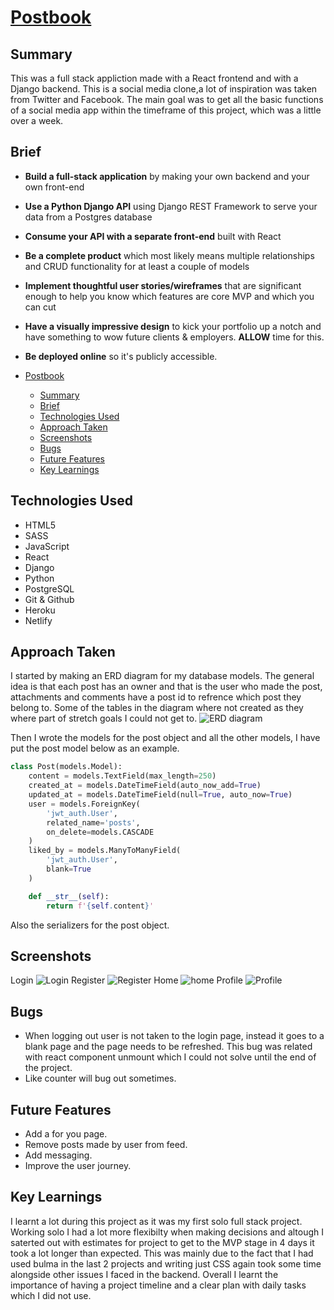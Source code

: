 # [Postbook](https://elated-williams-fb7045.netlify.app/)

## Summary

This was a full stack appliction made with a React frontend and with a Django backend. This is a social media clone,a lot of inspiration was taken from Twitter and Facebook. The main goal was to get all the basic functions of a social media app within the timeframe of this project, which was a little over a week.

## Brief

- **Build a full-stack application** by making your own backend and your own front-end
- **Use a Python Django API** using Django REST Framework to serve your data from a Postgres database
- **Consume your API with a separate front-end** built with React
- **Be a complete product** which most likely means multiple relationships and CRUD functionality for at least a couple of models
- **Implement thoughtful user stories/wireframes** that are significant enough to help you know which features are core MVP and which you can cut
- **Have a visually impressive design** to kick your portfolio up a notch and have something to wow future clients & employers. **ALLOW** time for this.
- **Be deployed online** so it's publicly accessible.

- [Postbook](#postbook)
  - [Summary](#summary)
  - [Brief](#brief)
  - [Technologies Used](#technologies-used)
  - [Approach Taken](#approach-taken)
  - [Screenshots](#screenshots)
  - [Bugs](#bugs)
  - [Future Features](#future-features)
  - [Key Learnings](#key-learnings)

## Technologies Used

- HTML5
- SASS
- JavaScript
- React
- Django
- Python
- PostgreSQL
- Git & Github
- Heroku
- Netlify

## Approach Taken

I started by making an ERD diagram for my database models. The general idea is that each post has an owner and that is the user who made the post, attachments and comments have a post id to refrence which post they belong to. Some of the tables in the diagram where not created as they where part of stretch goals I could not get to.
![ERD diagram](./readme-assets/ERD.png)

Then I wrote the models for the post object and all the other models, I have put the post model below as an example.

```python
class Post(models.Model):
    content = models.TextField(max_length=250)
    created_at = models.DateTimeField(auto_now_add=True)
    updated_at = models.DateTimeField(null=True, auto_now=True)
    user = models.ForeignKey(
        'jwt_auth.User',
        related_name='posts',
        on_delete=models.CASCADE
    )
    liked_by = models.ManyToManyField(
        'jwt_auth.User',
        blank=True
    )

    def __str__(self):
        return f'{self.content}'
```

Also the serializers for the post object.

## Screenshots 

Login
![Login](./readme-assets/login.PNG)
Register
![Register](./readme-assets/register.PNG)
Home
![home](./readme-assets/home.PNG)
Profile
![Profile](./readme-assets/profile.PNG)

## Bugs

- When logging out user is not taken to the login page, instead it goes to a blank page and the page needs to be refreshed. This bug was related with react component unmount which I could not solve until the end of the project.
- Like counter will bug out sometimes.

## Future Features 

- Add a for you page.
- Remove posts made by user from feed.
- Add messaging.
- Improve the user journey.

## Key Learnings

I learnt a lot during this project as it was my first solo full stack project. Working solo I had a lot more flexibilty when making decisions and altough I saterted out with estimates for project to get to the MVP stage in 4 days it took a lot longer than expected. This was mainly due to the fact that I had used bulma in the last 2 projects and writing just CSS again took some time alongside other issues I faced in the backend. Overall I learnt the importance of having a project timeline and a clear plan with daily tasks which I did not use.
